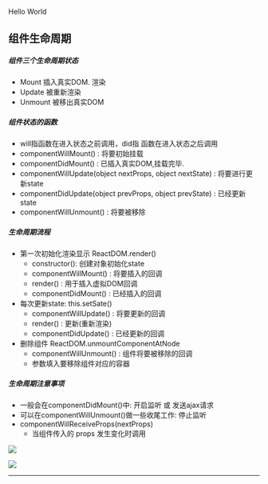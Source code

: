 Hello World
## 组件生命周期
##### 组件三个生命周期状态
- Mount 插入真实DOM. 渲染
- Update 被重新渲染
- Unmount 被移出真实DOM

##### 组件状态的函数
- will指函数在进入状态之前调用，did指 函数在进入状态之后调用
- componentWillMount() : 将要初始挂载
- componentDidMount() : 已插入真实DOM,挂载完毕.
- componentWillUpdate(object nextProps, object nextState) : 将要进行更新state
- componentDidUpdate(object prevProps, object prevState) : 已经更新state
- componentWillUnmount() : 将要被移除

##### 生命周期流程
- 第一次初始化渲染显示  ReactDOM.render()
    - constructor(): 创建对象初始化state 
    - componentWillMount() : 将要插入的回调
    - render() : 用于插入虚拟DOM回调
    - componentDidMount() : 已经插入的回调
- 每次更新state: this.setSate()
    - componentWillUpdate() : 将要更新的回调
    - render() : 更新(重新渲染)
    - componentDidUpdate() : 已经更新的回调
- 删除组件 ReactDOM.unmountComponentAtNode
    - componentWillUnmount() : 组件将要被移除的回调 
    - 参数填入要移除组件对应的容器

##### 生命周期注意事项
- 一般会在componentDidMount()中: 开启监听 或 发送ajax请求
- 可以在componentWillUnmount()做一些收尾工作: 停止监听
- componentWillReceiveProps(nextProps)
    - 当组件传入的 props 发生变化时调用


![](http://i.imgur.com/Vah6umQ.png)

![](http://i.imgur.com/jHGTpep.png)

---

